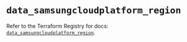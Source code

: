 # `data_samsungcloudplatform_region`

Refer to the Terraform Registry for docs: [`data_samsungcloudplatform_region`](https://registry.terraform.io/providers/samsungsdscloud/samsungcloudplatform/3.13.0/docs/data-sources/region).
